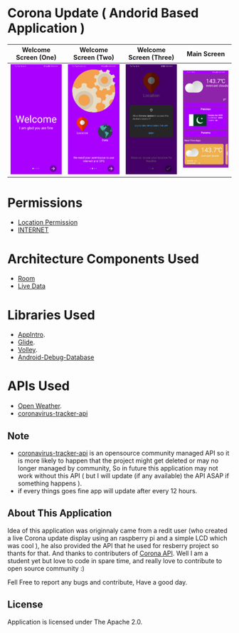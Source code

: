 # Corona Update ( Andorid Based Application )

Welcome Screen (One)           |   Welcome Screen (Two)           |   Welcome Screen (Three)          |   Main Screen 
:-----------------------------:|:--------------------------------:|:---------------------------------:|:-------------------------:
![](Pictures/fragment_one.jpg) |  ![](Pictures/fragment_two.jpg)  |  ![](Pictures/fragment_three.jpg) | ![](Pictures/main_four.jpg)


# Permissions

* [Location Permission](https://developer.android.com/reference/android/Manifest.permission)
* [INTERNET](https://developer.android.com/training/basics/network-ops/connecting)


# Architecture Components Used

*  [Room](https://developer.android.com/topic/libraries/architecture/room)
*  [Live Data ](https://developer.android.com/topic/libraries/architecture/livedata)


# Libraries Used

* [AppIntro](https://github.com/AppIntro/AppIntro).
* [Glide](https://github.com/bumptech/glide).
* [Volley](https://github.com/google/volley).
* [Android-Debug-Database](https://github.com/amitshekhariitbhu/Android-Debug-Database)

 # APIs Used
 * [Open Weather](https://openweathermap.org/).
 * [coronavirus-tracker-api](https://github.com/ExpDev07/coronavirus-tracker-api)
 
 ## Note
  * [coronavirus-tracker-api](https://github.com/ExpDev07/coronavirus-tracker-api) is an opensource community managed API
  so it is more likely to happen that the project might get deleted or may no longer managed by community, So in future this application 
  may not work without this API ( but I will update (if any available) the API ASAP if something happens ). 
  * if every things goes fine app will update after every 12 hours.
  
## About This Application
Idea of this application was originnaly came from a redit user (who created a live Corona update display using an raspberry pi
and a simple LCD which was cool ), he also provided the API that he used for resberry project so thants for that.
And thanks to contributers of [Corona API](https://github.com/ExpDev07/coronavirus-tracker-api).
Well I am a student yet but love to code in spare time, and really love to contribute to open source community :)

Fell Free to report any bugs and contribute, Have a good day.


## License
Application is licensed under The Apache 2.0.
